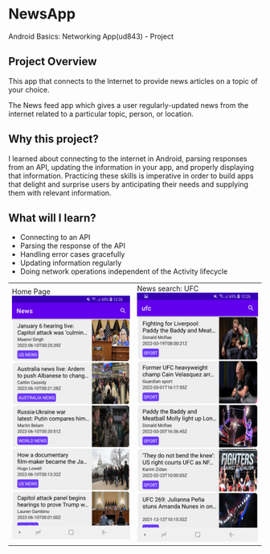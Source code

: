 # NewsApp
Android Basics: Networking App(ud843) - Project

## Project Overview
This app that connects to the Internet to provide news articles on a topic of your choice.

The News feed app which gives a user regularly-updated news from the internet related to a particular topic, person, or location.

## Why this project?
I learned about connecting to the internet in Android, parsing responses from an API, updating the information in your app, and properly displaying that information. Practicing these skills is imperative in order to build apps that delight and surprise users by anticipating their needs and supplying them with relevant information.

## What will I learn?
* Connecting to an API
* Parsing the response of the API
* Handling error cases gracefully
* Updating information regularly
* Doing network operations independent of the Activity lifecycle

<table>
<tr>
<td>
Home Page<br>
<img src =app/src/main/res/readmescreenshots/1.jpg>
</td>
<td>
News search: UFC<br>
<img src=app/src/main/res/readmescreenshots/2.jpg>
</td>
</tr>
</table>